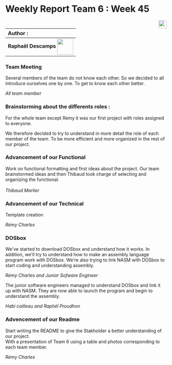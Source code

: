 # Weekly Report Team 6 : Week 45 

[<img src="https://www.presse-citron.net/app/uploads/2020/06/linkedin-logo.jpg"  width="25px" align=right>](https://www.linkedin.com/in/rapha%C3%ABl-descamps-201112293)


| Author :        |
| :-------------- |
| **Raphaël Descamps** <img src="https://ca.slack-edge.com/T019N8PRR7W-U05TNB290FJ-abc72bbf0d47-512" width="50px" align=center> |


### Team Meeting 

Several members of the team do not know each other. So we decided to all introduce ourselves one by one. To get to know each other better.

*All team member*

### Brainstorming about the differents roles : 

For the whole team except Remy it was our first project with roles assigned to everyone. 

We therefore decided to try to understand in more detail the role of each member of the team. To be more efficient and more organized in the rest of our project.

### Advancement of our Functional

Work on functional formatting and first ideas about the project. Our team brainstormed ideas and then Thibaud took charge of selecting and organizing the functional.  <br>
<br>*Thibaud Marlier*



### Advancement of our Technical 

Template creation

*Rémy Charles* 


### DOSbox 

We've started to download DOSbox and understand how it works. In addition, we'll try to understand how to make an assembly language program work with DOSbox. We're also trying to link NASM with DOSbox to start coding and understanding assembly. 

*Rémy Charles and Junior Sofware Engineer* 

The junior software engineers managed to understand DOSbox and link it up with NASM. They are now able to launch the program and begin to understand the assembly. 

*Habi cailleau and Raphël Proudh*on 

### Advencement of our Readme 

Start writing the README to give the Stakholder a better understanding of our project.
<br>With a presentation of Team 6 using a table and photos corresponding to each team member.  

*Rémy Charles* 


